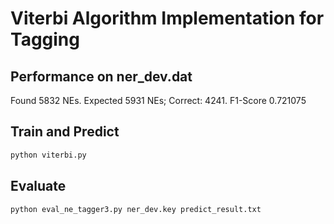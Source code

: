 # Viterbi Algorithm Implementation for Tagging

## Performance on ner_dev.dat 
Found 5832 NEs. Expected 5931 NEs; Correct: 4241.
F1-Score 0.721075

## Train and Predict
```Python
python viterbi.py
```
## Evaluate
```Python
python eval_ne_tagger3.py ner_dev.key predict_result.txt
```

